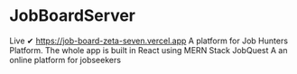 # JobBoardServer
Live ✔
https://job-board-zeta-seven.vercel.app
A platform for Job Hunters Platform. The whole app is built in React using MERN Stack
JobQuest A an online platform for jobseekers 
